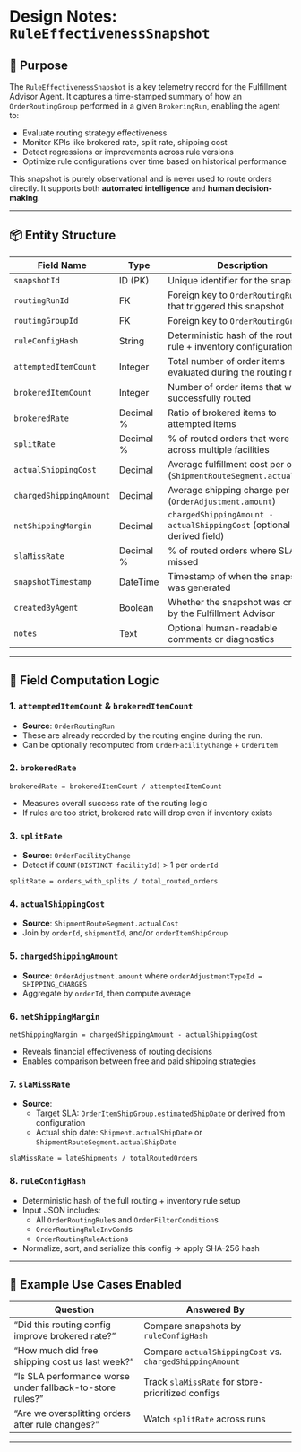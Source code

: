 # Design Notes: `RuleEffectivenessSnapshot`

## 🎯 Purpose

The `RuleEffectivenessSnapshot` is a key telemetry record for the Fulfillment Advisor Agent. It captures a time-stamped summary of how an `OrderRoutingGroup` performed in a given `BrokeringRun`, enabling the agent to:

- Evaluate routing strategy effectiveness
- Monitor KPIs like brokered rate, split rate, shipping cost
- Detect regressions or improvements across rule versions
- Optimize rule configurations over time based on historical performance

This snapshot is purely observational and is never used to route orders directly. It supports both **automated intelligence** and **human decision-making**.

---

## 📦 Entity Structure

| Field Name               | Type      | Description |
|--------------------------|-----------|-------------|
| `snapshotId`             | ID (PK)   | Unique identifier for the snapshot |
| `routingRunId`           | FK        | Foreign key to `OrderRoutingRun` that triggered this snapshot |
| `routingGroupId`         | FK        | Foreign key to `OrderRoutingGroup` |
| `ruleConfigHash`         | String    | Deterministic hash of the routing rule + inventory configuration |
| `attemptedItemCount`     | Integer   | Total number of order items evaluated during the routing run |
| `brokeredItemCount`      | Integer   | Number of order items that were successfully routed |
| `brokeredRate`           | Decimal % | Ratio of brokered items to attempted items |
| `splitRate`              | Decimal % | % of routed orders that were split across multiple facilities |
| `actualShippingCost`     | Decimal   | Average fulfillment cost per order (`ShipmentRouteSegment.actualCost`) |
| `chargedShippingAmount`  | Decimal   | Average shipping charge per order (`OrderAdjustment.amount`) |
| `netShippingMargin`      | Decimal   | `chargedShippingAmount - actualShippingCost` (optional derived field) |
| `slaMissRate`            | Decimal % | % of routed orders where SLA was missed |
| `snapshotTimestamp`      | DateTime  | Timestamp of when the snapshot was generated |
| `createdByAgent`         | Boolean   | Whether the snapshot was created by the Fulfillment Advisor |
| `notes`                  | Text      | Optional human-readable comments or diagnostics |

---

## 🧮 Field Computation Logic

### 1. `attemptedItemCount` & `brokeredItemCount`
- **Source**: `OrderRoutingRun`
- These are already recorded by the routing engine during the run.
- Can be optionally recomputed from `OrderFacilityChange` + `OrderItem`

### 2. `brokeredRate`
```
brokeredRate = brokeredItemCount / attemptedItemCount
```
- Measures overall success rate of the routing logic
- If rules are too strict, brokered rate will drop even if inventory exists

### 3. `splitRate`
- **Source**: `OrderFacilityChange`
- Detect if `COUNT(DISTINCT facilityId)` > 1 per `orderId`
```
splitRate = orders_with_splits / total_routed_orders
```

### 4. `actualShippingCost`
- **Source**: `ShipmentRouteSegment.actualCost`
- Join by `orderId`, `shipmentId`, and/or `orderItemShipGroup`

### 5. `chargedShippingAmount`
- **Source**: `OrderAdjustment.amount` where `orderAdjustmentTypeId = SHIPPING_CHARGES`
- Aggregate by `orderId`, then compute average

### 6. `netShippingMargin`
```
netShippingMargin = chargedShippingAmount - actualShippingCost
```
- Reveals financial effectiveness of routing decisions
- Enables comparison between free and paid shipping strategies

### 7. `slaMissRate`
- **Source**:
  - Target SLA: `OrderItemShipGroup.estimatedShipDate` or derived from configuration
  - Actual ship date: `Shipment.actualShipDate` or `ShipmentRouteSegment.actualShipDate`
```
slaMissRate = lateShipments / totalRoutedOrders
```

### 8. `ruleConfigHash`
- Deterministic hash of the full routing + inventory rule setup
- Input JSON includes:
  - All `OrderRoutingRule`s and `OrderFilterCondition`s
  - `OrderRoutingRuleInvCond`s
  - `OrderRoutingRuleAction`s
- Normalize, sort, and serialize this config → apply SHA-256 hash

---

## 🔁 Example Use Cases Enabled

| Question | Answered By |
|----------|-------------|
| “Did this routing config improve brokered rate?” | Compare snapshots by `ruleConfigHash` |
| “How much did free shipping cost us last week?” | Compare `actualShippingCost` vs. `chargedShippingAmount` |
| “Is SLA performance worse under fallback-to-store rules?” | Track `slaMissRate` for store-prioritized configs |
| “Are we oversplitting orders after rule changes?” | Watch `splitRate` across runs |

---
